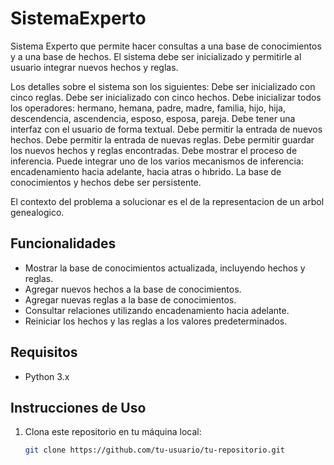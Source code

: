 # SistemaExperto
Sistema Experto que permite hacer consultas a una base de conocimientos y a una base de hechos.
El sistema debe ser inicializado y permitirle al usuario integrar nuevos hechos y reglas.

Los detalles sobre el sistema son los siguientes:
  Debe ser inicializado con cinco reglas.
  Debe ser inicializado con cinco hechos.
  Debe inicializar todos los operadores: hermano, hemana, padre, madre, familia, hijo, hija, descendencia, ascendencia, esposo, esposa, pareja.
  Debe tener una interfaz con el usuario de forma textual.
  Debe permitir la entrada de nuevos hechos.
  Debe permitir la entrada de nuevas reglas.
  Debe permitir guardar los nuevos hechos y reglas encontradas.
  Debe mostrar el proceso de inferencia.
  Puede integrar uno de los varios mecanismos de inferencia: encadenamiento hacia adelante, hacia atras o hıbrido.
  La base de conocimientos y hechos debe ser persistente.

El contexto del problema a solucionar es el de la representacion de un  arbol genealogico.

## Funcionalidades

- Mostrar la base de conocimientos actualizada, incluyendo hechos y reglas.
- Agregar nuevos hechos a la base de conocimientos.
- Agregar nuevas reglas a la base de conocimientos.
- Consultar relaciones utilizando encadenamiento hacia adelante.
- Reiniciar los hechos y las reglas a los valores predeterminados.

## Requisitos

- Python 3.x

## Instrucciones de Uso

1. Clona este repositorio en tu máquina local:

   ```bash
   git clone https://github.com/tu-usuario/tu-repositorio.git
